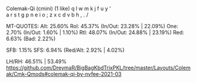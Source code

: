 Colemak-Qi (cmini) (1 like)
  q l w m k  j f u y '  
  a r s t g  p n e i o ;
  z x c d v  b h , . /  

MT-QUOTES:
  Alt: 25.60%
  Rol: 45.37%   (In/Out: 23.28% | 22.09%)
  One:  2.70%   (In/Out:  1.60% |  1.10%)
  Rtl: 48.07%   (In/Out: 24.88% | 23.19%)
  Red:  6.63%   (Bad:     2.22%)

  SFB: 1.15%
  SFS: 6.94%    (Red/Alt: 2.92% | 4.02%)

  LH/RH: 46.51% | 53.49%
  https://github.com/DreymaR/BigBagKbdTrixPKL/tree/master/Layouts/Colemak/Cmk-Qmods#colemak-qi-by-nyfee-2021-03
  